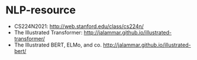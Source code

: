 # NLP-resource
* CS224N2021: <http://web.stanford.edu/class/cs224n/>  
* The Illustrated Transformer: <http://jalammar.github.io/illustrated-transformer/>  
* The Illustrated BERT, ELMo, and co. <http://jalammar.github.io/illustrated-bert/>  
